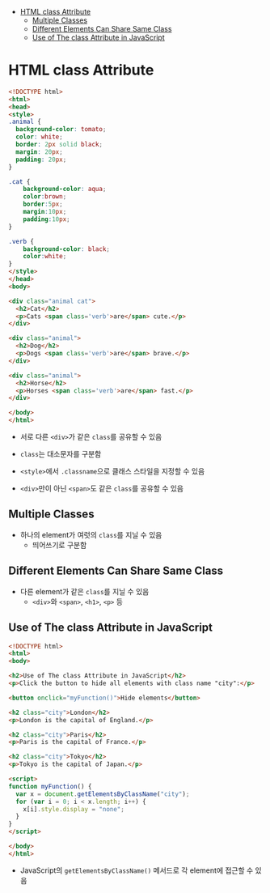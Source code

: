 - [HTML class Attribute](#html-class-attribute)
  * [Multiple Classes](#multiple-classes)
  * [Different Elements Can Share Same Class](#different-elements-can-share-same-class)
  * [Use of The class Attribute in JavaScript](#use-of-the-class-attribute-in-javascript)

# HTML class Attribute

```html
<!DOCTYPE html>
<html>
<head>
<style>
.animal {
  background-color: tomato;
  color: white;
  border: 2px solid black;
  margin: 20px;
  padding: 20px;
}

.cat {
    background-color: aqua;
    color:brown;
    border:5px;
    margin:10px;
    padding:10px;
}

.verb {
    background-color: black;
    color:white;
}
</style>
</head>
<body>

<div class="animal cat">
  <h2>Cat</h2>
  <p>Cats <span class='verb'>are</span> cute.</p>
</div>

<div class="animal">
  <h2>Dog</h2>
  <p>Dogs <span class='verb'>are</span> brave.</p>
</div>

<div class="animal">
  <h2>Horse</h2>
  <p>Horses <span class='verb'>are</span> fast.</p>
</div>

</body>
</html>
```

- 서로 다른 `<div>`가 같은 `class`를 공유할 수 있음
- `class`는 대소문자를 구분함
- `<style>`에서 `.classname`으로 클래스 스타일을 지정할 수 있음

- `<div>`만이 아닌 `<span>`도 같은 `class`를 공유할 수 있음

## Multiple Classes

- 하나의 element가 여럿의 `class`를 지닐 수 있음
  - 띄어쓰기로 구분함

## Different Elements Can Share Same Class

- 다른 element가 같은 `class`를 지닐 수 있음
  - `<div>`와 `<span>`, `<h1>`, `<p>` 등

## Use of The class Attribute in JavaScript

```html
<!DOCTYPE html>
<html>
<body>

<h2>Use of The class Attribute in JavaScript</h2>
<p>Click the button to hide all elements with class name "city":</p>

<button onclick="myFunction()">Hide elements</button>

<h2 class="city">London</h2>
<p>London is the capital of England.</p>

<h2 class="city">Paris</h2>
<p>Paris is the capital of France.</p>

<h2 class="city">Tokyo</h2>
<p>Tokyo is the capital of Japan.</p>

<script>
function myFunction() {
  var x = document.getElementsByClassName("city");
  for (var i = 0; i < x.length; i++) {
    x[i].style.display = "none";
  }
}
</script>

</body>
</html>
```

- JavaScript의 `getElementsByClassName()` 메서드로 각 element에 접근할 수 있음

